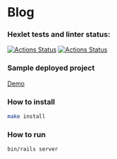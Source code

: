 # Blog

### Hexlet tests and linter status:
[![Actions Status](https://github.com/boldyrev/rails-project-lvl2/workflows/hexlet-check/badge.svg)](https://github.com/boldyrev/rails-project-lvl2/actions)
[![Actions Status](https://github.com/boldyrev/rails-project-lvl2/workflows/build/badge.svg)](https://github.com/boldyrev/rails-project-lvl2/actions)

### Sample deployed project
[Demo](https://murmuring-hollows-89943.herokuapp.com/ )

### How to install
```bash
make install
```

### How to run
```
bin/rails server
```
